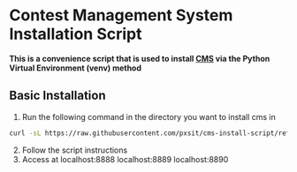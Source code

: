 Contest Management System Installation Script
=============================================
**This is a convenience script that is used to install [CMS](http://cms-dev.github.io/) via the Python Virtual Environment (venv) method**

Basic Installation
------------------
1. Run the following command in the directory you want to install cms in
```bash
curl -sL https://raw.githubusercontent.com/pxsit/cms-install-script/refs/heads/main/cms-install.sh | bash
```
2. Follow the script instructions
3. Access at localhost:8888 localhost:8889 localhost:8890
